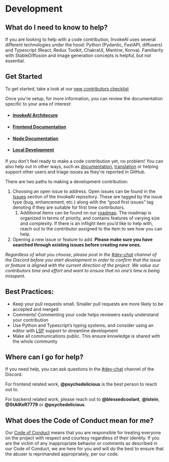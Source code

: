 # Development

## **What do I need to know to help?**

If you are looking to help with a code contribution, InvokeAI uses several different technologies under the hood: Python (Pydantic, FastAPI, diffusers) and Typescript (React, Redux Toolkit, ChakraUI, Mantine, Konva). Familiarity with StableDiffusion and image generation concepts is helpful, but not essential. 


## **Get Started**

To get started, take a look at our [new contributors checklist](newContributorChecklist.md)

Once you're setup, for more information, you can review the documentation specific to your area of interest:

* #### [InvokeAI Architecure](../ARCHITECTURE.md)
* #### [Frontend Documentation](https://github.com/invoke-ai/InvokeAI/tree/main/invokeai/frontend/web)
* #### [Node Documentation](../INVOCATIONS.md)
* #### [Local Development](../LOCAL_DEVELOPMENT.md)



If you don't feel ready to make a code contribution yet, no problem! You can also help out in other ways, such as [documentation](documentation.md), [translation](translation.md) or helping support other users and triage issues as they're reported in GitHub.

There are two paths to making a development contribution: 

1. Choosing an open issue to address. Open issues can be found in the [Issues](https://github.com/invoke-ai/InvokeAI/issues?q=is%3Aissue+is%3Aopen) section of the InvokeAI repository. These are tagged by the issue type (bug, enhancement, etc.) along with the “good first issues” tag denoting if they are suitable for first time contributors.
    1. Additional items can be found on our [roadmap](https://github.com/orgs/invoke-ai/projects/7). The roadmap is organized in terms of priority, and contains features of varying size and complexity. If there is an inflight item you’d like to help with, reach out to the contributor assigned to the item to see how you can help. 
2. Opening a new issue or feature to add. **Please make sure you have searched through existing issues before creating new ones.**

*Regardless of what you choose, please post in the  [#dev-chat](https://discord.com/channels/1020123559063990373/1049495067846524939) channel of the Discord before you start development in order to confirm that the issue or feature is aligned with the current direction of the project. We value our contributors time and effort and want to ensure that no one’s time is being misspent.*

## Best Practices: 
* Keep your pull requests small. Smaller pull requests are more likely to be accepted and merged
* Comments! Commenting your code helps reviewers easily understand your contribution
* Use Python and Typescript’s typing systems, and consider using an editor with [LSP](https://microsoft.github.io/language-server-protocol/) support to streamline development
* Make all communications public. This ensure knowledge is shared with the whole community

## **Where can I go for help?**

If you need help, you can ask questions in the [#dev-chat](https://discord.com/channels/1020123559063990373/1049495067846524939) channel of the Discord.

For frontend related work, **@psychedelicious** is the best person to reach out to. 

For backend related work, please reach out to **@blessedcoolant**, **@lstein**, **@StAlKeR7779** or **@psychedelicious**.


## **What does the Code of Conduct mean for me?**

Our [Code of Conduct](../../CODE_OF_CONDUCT.md)  means that you are responsible for treating everyone on the project with respect and courtesy regardless of their identity. If you are the victim of any inappropriate behavior or comments as described in our Code of Conduct, we are here for you and will do the best to ensure that the abuser is reprimanded appropriately, per our code.

